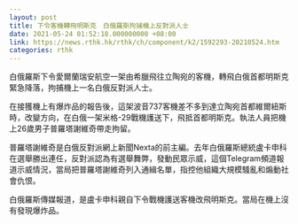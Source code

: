 ```yaml
---
layout: post
title: 下令客機轉飛明斯克　白俄羅斯拘捕機上反對派人士
date: 2021-05-24 01:52:18.000000000 +08:00
link: https://news.rthk.hk/rthk/ch/component/k2/1592293-20210524.htm
categories: rthk
---
```


白俄羅斯下令愛爾蘭瑞安航空一架由希臘飛往立陶宛的客機，轉飛白俄首都明斯克緊急降落，拘捕機上一名白俄反對派人士。

在接獲機上有爆炸品的報告後，這架波音737客機差不多到達立陶宛首都維爾紐斯時，改變方向，在白俄一架米格-29戰機護送下，飛抵首都明斯克。執法人員把機上26歲男子普羅塔謝維奇帶走拘留。

普羅塔謝維奇是白俄反對派網上新聞Nexta的前主編。去年白俄羅斯總統盧卡申科在選舉勝出連任，反對派認為有選舉舞弊，發動民眾示威，這個Telegram頻道報道示威情況，當局把普羅塔謝維奇列入通緝名單，指控他組織大規模騷亂和煽動社會仇恨。

白俄羅斯傳媒報道，是盧卡申科親自下令戰機護送客機改飛明斯克。當局在機上沒有發現爆炸品。

